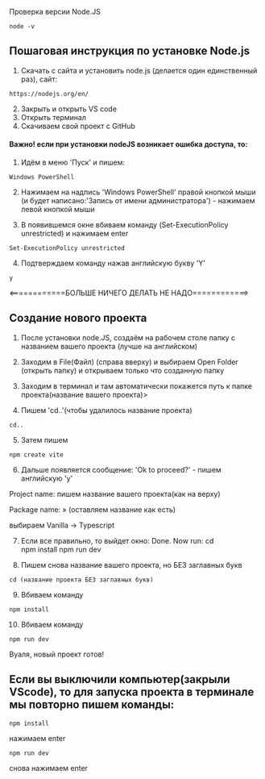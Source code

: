 
Проверка версии Node.JS  
```
node -v
```

<h2> Пошаговая инструкция по установке Node.js </h2>

1. Скачать с сайта и установить node.js (делается один единственный раз), сайт:
```
https://nodejs.org/en/
```
2. Закрыть и открыть VS code
3. Открыть терминал
4. Скачиваем свой проект с GitHub


<h4>Важно! если при установки nodeJS возникает ошибка доступа, то:</h4> 

1. Идём в меню 'Пуск' и пишем:

```
Windows PowerShell
```
2. Нажимаем на надпись 'Windows PowerShell' правой кнопкой мыши (и будет написано:'Запись от имени администратора') - нажимаем левой кнопкой мыши

3. В появившемся окне вбиваем команду (Set-ExecutionPolicy unrestricted) и нажимаем enter
```
Set-ExecutionPolicy unrestricted
```
4. Подтверждаем команду нажав английскую букву 'Y'
```
y
```

<============БОЛЬШЕ НИЧЕГО ДЕЛАТЬ НЕ НАДО============>




<h2> Создание нового проекта</h2> 

1. После установки node.JS, создаём на рабочем столе папку с названием вашего проекта (лучше на английском) 

2. Заходим в File(Файл) (справа вверху) и выбираем Open Folder (открыть папку) и открываем только что созданную папку

3. Заходим в терминал и там автоматически покажется путь к папке проекта\(название вашего проекта)> 
4. Пишем 'cd..'(чтобы удалилось название проекта)
```
cd..
```

5. Затем пишем
```
npm create vite
```

6. Дальше появляется сообщение: 'Ok to proceed?' - пишем английскую 'y'

Project name: пишем название вашего проекта(как на верху) 

Package name: » (оставляем название как есть)

выбираем Vanilla -> Typescript

7. Если все правильно, то выйдет окно:
Done. Now run:
cd  
npm install
npm run dev

8. Пишем снова название вашего проекта, но БЕЗ заглавных букв
```
cd (название проекта БЕЗ заглавных букв)
```
  
9. Вбиваем команду
```
npm install
```
10. Вбиваем команду
```
npm run dev
```

Вуаля, новый проект готов!


<h2> Если вы выключили компьютер(закрыли VScode), то для запуска проекта в терминале мы повторно пишем команды:</h2>

```
npm install
```
нажимаем enter

```
npm run dev
```

снова нажимаем enter
